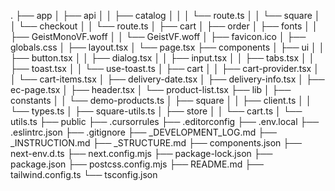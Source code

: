 .
├── app
│   ├── api
│   │   ├── catalog
│   │   │   └── route.ts
│   │   └── square
│   │       └── checkout
│   │           └── route.ts
│   ├── cart
│   ├── order
│   ├── fonts
│   │   ├── GeistMonoVF.woff
│   │   └── GeistVF.woff
│   ├── favicon.ico
│   ├── globals.css
│   ├── layout.tsx
│   └── page.tsx
├── components
│   ├── ui
│   │   ├── button.tsx
│   │   ├── dialog.tsx
│   │   ├── input.tsx
│   │   ├── tabs.tsx
│   │   ├── toast.tsx
│   │   └── use-toast.ts
│   ├── cart
│   │   ├── cart-provider.tsx
│   │   └── cart-items.tsx
│   ├── delivery-date.tsx
│   ├── delivery-info.tsx
│   ├── ec-page.tsx
│   ├── header.tsx
│   └── product-list.tsx
├── lib
│   ├── constants
│   │   └── demo-products.ts
│   ├── square
│   │   ├── client.ts
│   │   └── types.ts
│   ├── square-utils.ts
│   ├── store
│   │   └── cart.ts
│   └── utils.ts
├── public
├── .cursorrules
├── .editorconfig
├── .env.local
├── .eslintrc.json
├── .gitignore
├── _DEVELOPMENT_LOG.md
├── _INSTRUCTION.md
├── _STRUCTURE.md
├── components.json
├── next-env.d.ts
├── next.config.mjs
├── package-lock.json
├── package.json
├── postcss.config.mjs
├── README.md
├── tailwind.config.ts
└── tsconfig.json
